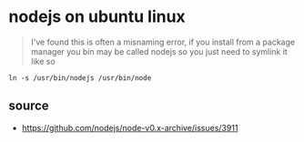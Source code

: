 # nodejs on ubuntu linux


>I've found this is often a misnaming error, if you install from a package manager you bin may be called nodejs so you just need to symlink it like so 

    ln -s /usr/bin/nodejs /usr/bin/node


## source

 * https://github.com/nodejs/node-v0.x-archive/issues/3911